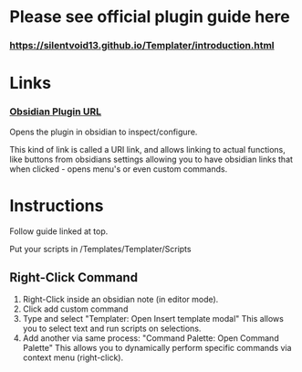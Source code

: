 # Please see official plugin guide here
### https://silentvoid13.github.io/Templater/introduction.html

# Links

### [Obsidian Plugin URL](obsidian://show-plugin?id=templater-obsidian)
Opens the plugin in obsidian to inspect/configure.

This kind of link is called a URI link, and allows linking to actual functions, like buttons from obsidians settings
allowing you to have obsidian links that when clicked - opens menu's or even custom commands.

# Instructions

Follow guide linked at top.

Put your scripts in /Templates/Templater/Scripts

## Right-Click Command

1. Right-Click inside an obsidian note (in editor mode).
2. Click add custom command
3. Type and select "Templater: Open Insert template modal"
This allows you to select text and run scripts on selections.
4. Add another via same process:
"Command Palette: Open Command Palette"
This allows you to dynamically perform specific commands via context menu (right-click).
